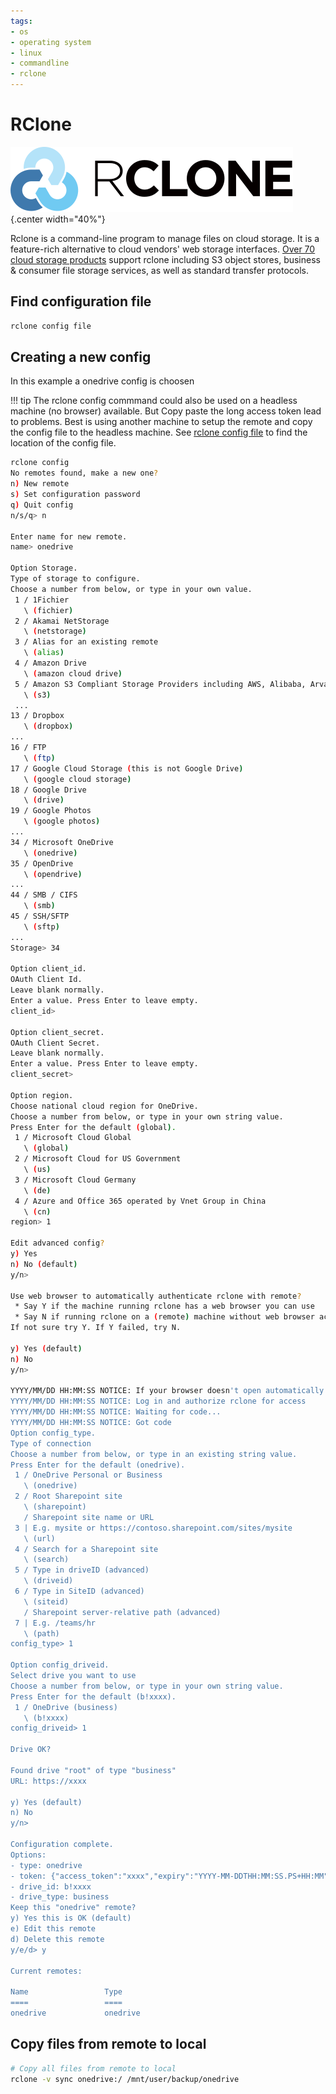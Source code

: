 ```yaml
---
tags:
- os
- operating system
- linux
- commandline
- rclone
---
```

# RClone
![](img/rclone.svg){.center width="40%"}


Rclone is a command-line program to manage files on cloud storage. It is a feature-rich alternative to cloud vendors' web storage interfaces. [Over 70 cloud storage products](https://rclone.org/#providers) support rclone including S3 object stores, business & consumer file storage services, as well as standard transfer protocols.

## Find configuration file

``` bash title="rclone config file"
rclone config file
```

## Creating a new config

In this example a onedrive config is choosen

!!! tip
    The rclone config commmand could also be used on a headless machine (no browser) available. But Copy paste the long access token lead to problems. Best is using another machine to setup the remote and copy the config file to the headless machine. See [rclone config file](./rclone.md#find-configuration-file) to find the location of the config file.


``` bash title="rclone config"
rclone config
No remotes found, make a new one?
n) New remote
s) Set configuration password
q) Quit config
n/s/q> n

Enter name for new remote.
name> onedrive

Option Storage.
Type of storage to configure.
Choose a number from below, or type in your own value.
 1 / 1Fichier
   \ (fichier)
 2 / Akamai NetStorage
   \ (netstorage)
 3 / Alias for an existing remote
   \ (alias)
 4 / Amazon Drive
   \ (amazon cloud drive)
 5 / Amazon S3 Compliant Storage Providers including AWS, Alibaba, ArvanCloud, Ceph, ChinaMobile, Cloudflare, DigitalOcean, Dreamhost, GCS, HuaweiOBS, IBMCOS, IDrive, IONOS, LyveCloud, Leviia, Liara, Linode, Minio, Netease, Petabox, RackCorp, Rclone, Scaleway, SeaweedFS, StackPath, Storj, Synology, TencentCOS, Wasabi, Qiniu and others
   \ (s3)
 ...
13 / Dropbox
   \ (dropbox)
...
16 / FTP
   \ (ftp)
17 / Google Cloud Storage (this is not Google Drive)
   \ (google cloud storage)
18 / Google Drive
   \ (drive)
19 / Google Photos
   \ (google photos)
...
34 / Microsoft OneDrive
   \ (onedrive)
35 / OpenDrive
   \ (opendrive)
...
44 / SMB / CIFS
   \ (smb)
45 / SSH/SFTP
   \ (sftp)
...
Storage> 34

Option client_id.
OAuth Client Id.
Leave blank normally.
Enter a value. Press Enter to leave empty.
client_id>

Option client_secret.
OAuth Client Secret.
Leave blank normally.
Enter a value. Press Enter to leave empty.
client_secret>

Option region.
Choose national cloud region for OneDrive.
Choose a number from below, or type in your own string value.
Press Enter for the default (global).
 1 / Microsoft Cloud Global
   \ (global)
 2 / Microsoft Cloud for US Government
   \ (us)
 3 / Microsoft Cloud Germany
   \ (de)
 4 / Azure and Office 365 operated by Vnet Group in China
   \ (cn)
region> 1

Edit advanced config?
y) Yes
n) No (default)
y/n>

Use web browser to automatically authenticate rclone with remote?
 * Say Y if the machine running rclone has a web browser you can use
 * Say N if running rclone on a (remote) machine without web browser access
If not sure try Y. If Y failed, try N.

y) Yes (default)
n) No
y/n>

YYYY/MM/DD HH:MM:SS NOTICE: If your browser doesn't open automatically go to the following link: http://127.0.0.1:53682/auth?state=xxxxx
YYYY/MM/DD HH:MM:SS NOTICE: Log in and authorize rclone for access
YYYY/MM/DD HH:MM:SS NOTICE: Waiting for code...
YYYY/MM/DD HH:MM:SS NOTICE: Got code
Option config_type.
Type of connection
Choose a number from below, or type in an existing string value.
Press Enter for the default (onedrive).
 1 / OneDrive Personal or Business
   \ (onedrive)
 2 / Root Sharepoint site
   \ (sharepoint)
   / Sharepoint site name or URL
 3 | E.g. mysite or https://contoso.sharepoint.com/sites/mysite
   \ (url)
 4 / Search for a Sharepoint site
   \ (search)
 5 / Type in driveID (advanced)
   \ (driveid)
 6 / Type in SiteID (advanced)
   \ (siteid)
   / Sharepoint server-relative path (advanced)
 7 | E.g. /teams/hr
   \ (path)
config_type> 1

Option config_driveid.
Select drive you want to use
Choose a number from below, or type in your own string value.
Press Enter for the default (b!xxxx).
 1 / OneDrive (business)
   \ (b!xxxx)
config_driveid> 1

Drive OK?

Found drive "root" of type "business"
URL: https://xxxx

y) Yes (default)
n) No
y/n>

Configuration complete.
Options:
- type: onedrive
- token: {"access_token":"xxxx","expiry":"YYYY-MM-DDTHH:MM:SS.PS+HH:MM"}
- drive_id: b!xxxx
- drive_type: business
Keep this "onedrive" remote?
y) Yes this is OK (default)
e) Edit this remote
d) Delete this remote
y/e/d> y

Current remotes:

Name                 Type
====                 ====
onedrive             onedrive
```


## Copy files from remote to local

``` bash title="rclone copy remote->local"
# Copy all files from remote to local
rclone -v sync onedrive:/ /mnt/user/backup/onedrive
```